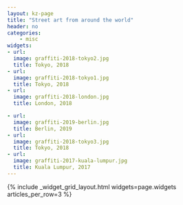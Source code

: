 ```yaml
---
layout: kz-page
title: "Street art from around the world"
header: no
categories:
    - misc
widgets:
- url:
  image: graffiti-2018-tokyo2.jpg
  title: Tokyo, 2018
- url:
  image: graffiti-2018-tokyo1.jpg
  title: Tokyo, 2018
- url:
  image: graffiti-2018-london.jpg
  title: London, 2018

- url:
  image: graffiti-2019-berlin.jpg
  title: Berlin, 2019
- url:
  image: graffiti-2018-tokyo3.jpg
  title: Tokyo, 2018
- url:
  image: graffiti-2017-kuala-lumpur.jpg
  title: Kuala Lumpur, 2017
---
```


{% include _widget_grid_layout.html widgets=page.widgets articles_per_row=3 %}
<!-- magick convert -resize 600x -->
